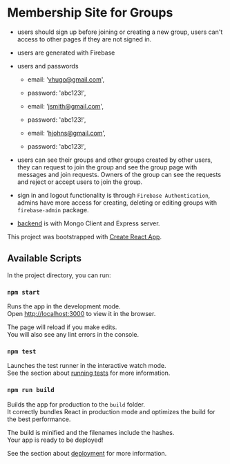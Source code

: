 # Membership Site for Groups

- users should sign up before joining or creating a new group, users can't access to other pages if they are not signed in.
- users are generated with Firebase
- users and passwords
  - email: 'vhugo@gmail.com',
  - password: 'abc123!',

  - email: 'jsmith@gmail.com',
  - password: 'abc123!',

  - email: 'hjohns@gmail.com',
  - password: 'abc123!',

- users can see their groups and other groups created by other users, they can request to join the group and see the group page with messages and join requests. Owners of the group can see the requests and reject or accept users to join the group.
- sign in and logout functionality is through `Firebase Authentication`, admins have more access for creating, deleting or editing groups with `firebase-admin` package.
- [backend](https://github.com/hulyak/mern-membership-site-backend) is with Mongo Client and Express server.


This project was bootstrapped with [Create React App](https://github.com/facebook/create-react-app).

## Available Scripts

In the project directory, you can run:

### `npm start`

Runs the app in the development mode.<br />
Open [http://localhost:3000](http://localhost:3000) to view it in the browser.

The page will reload if you make edits.<br />
You will also see any lint errors in the console.

### `npm test`

Launches the test runner in the interactive watch mode.<br />
See the section about [running tests](https://facebook.github.io/create-react-app/docs/running-tests) for more information.

### `npm run build`

Builds the app for production to the `build` folder.<br />
It correctly bundles React in production mode and optimizes the build for the best performance.

The build is minified and the filenames include the hashes.<br />
Your app is ready to be deployed!

See the section about [deployment](https://facebook.github.io/create-react-app/docs/deployment) for more information.


